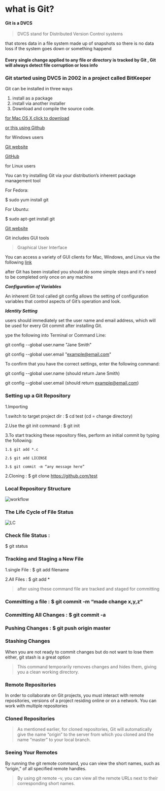# what is Git?
#### Git is a DVCS 
> DVCS stand for Distributed Version Control systems

that stores data in a file system made up of snapshots so there is no data loss if the system goes down or something happend 
#### Every single change applied to any file or directory is tracked by Git , Git will always detect file corruption or loss info

### Git started using DVCS in 2002 in a project called BitKeeper 

Git can be installed in three ways
1. install as a package
2. install via another installer 
3. Download and compile the source code.

[for Mac OS X click to download](http://git-scm.com/download/mac)

[or this using Github](http://mac.github.com)

for Windows users 

[Git website](http://git-scm.com/download/win)

[GitHub](http://windows.github.com)

for Linux users 

You can try installing Git via your distribution’s inherent package management tool

For Fedora:

$ sudo yum install git

For Ubuntu:

$ sudo apt-get install git

[Git website]( http://git-scm.com/download/linux)

Git includes GUI tools 

> Graphical User Interface

You can access a variety of GUI clients for Mac, Windows, and Linux via the following [link](https://git-scm.com/downloads/guis)

after Git has been installed you should do some simple steps and it's need to be completed only once on any machine 

***Configuration of Variables***

An inherent Git tool called git config allows the setting of configuration variables that control aspects of Git’s operation and look.

***Identity Setting***

users should immediately set the user name and email address, which will be used for every Git commit after installing Git.

ype the following into Terminal or Command Line:

git config --global user.name "Jane Smith"

git config --global user.email "example@email.com"

To confirm that you have the correct settings, enter the following command:

git config --global user.name (should return Jane Smith)

git config --global user.email (should return example@email.com)

### Setting up a Git Repository ###

1.Importing 

  1.switch to target project dir : $ cd test (cd = change directory)

  2.Use the git init command : $ git init

  3.To start tracking these repository files, perform an initial commit by typing the following:

    1.$ git add *.c

    2.$ git add LICENSE

    3.$ git commit -m “any message here”

 2.Cloning : $ git clone https://github.com/test

### Local Repository Structure ###

![workflow](https://blog.udemy.com/wp-content/uploads/2015/08/image036.png)
  
 ### The Life Cycle of File Status ###
 
 ![LC](https://blog.udemy.com/wp-content/uploads/2015/08/image006.png)
  
  ### Check file Status : ### 

  $ git status 
  
  ### Tracking and Staging a New File ### 
  
  1.single File : $ git add filename

  2.All Files : $ git add *
  
>after using these command file are tracked and staged for committing 

### Committing a file : $ git commit -m “made change x,y,z”  ###

### Committing All Changes : $ git commit -a ###

### Pushing Changes : $ git push origin master ### 

### Stashing Changes ###

When you are not ready to commit changes but do not want to lose them either, git stash is a great option

>This command temporarily removes changes and hides them, giving you a clean working directory.

### Remote Repositories ### 

In order to collaborate on Git projects, you must interact with remote repositories, versions of a project residing online or on a network. You can work with multiple repositories

### Cloned Repositories ### 

>As mentioned earlier, for cloned repositories, Git will automatically give the name “origin” to the server from which you cloned and the name “master” to your local branch.

### Seeing Your Remotes ###

By running the git remote command, you can view the short names, such as “origin,” of all specified remote handles.

>By using git remote -v, you can view all the remote URLs next to their corresponding short names.


  
